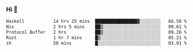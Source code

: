 ### Hi 👋

<!--START_SECTION:waka-->

```txt
Haskell           14 hrs 25 mins  ████████████████▓░░░░░░░░   66.50 %
Nix               2 hrs 5 mins    ██▒░░░░░░░░░░░░░░░░░░░░░░   09.61 %
Protocol Buffer   2 hrs           ██▒░░░░░░░░░░░░░░░░░░░░░░   09.26 %
Rust              1 hr 7 mins     █▒░░░░░░░░░░░░░░░░░░░░░░░   05.21 %
sh                50 mins         █░░░░░░░░░░░░░░░░░░░░░░░░   03.91 %
```

<!--END_SECTION:waka-->
